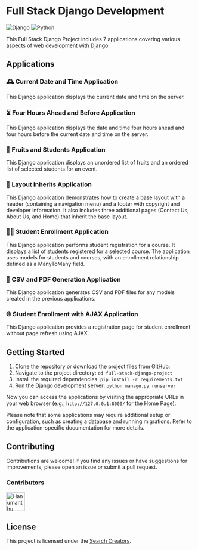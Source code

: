# Full Stack Django Development

![Django](https://img.shields.io/badge/Django-092E20?style=for-the-badge&logo=django&logoColor=white) ![Python](https://img.shields.io/badge/Python-3776AB?style=for-the-badge&logo=python&logoColor=white)

This Full Stack Django Project includes 7 applications covering various aspects of web development with Django.

## Applications

### 🕰️ Current Date and Time Application
This Django application displays the current date and time on the server.

### ⏳ Four Hours Ahead and Before Application
This Django application displays the date and time four hours ahead and four hours before the current date and time on the server.

### 🍎 Fruits and Students Application
This Django application displays an unordered list of fruits and an ordered list of selected students for an event.

### 🏡 Layout Inherits Application
This Django application demonstrates how to create a base layout with a header (containing a navigation menu) and a footer with copyright and developer information. It also includes three additional pages (Contact Us, About Us, and Home) that inherit the base layout.

### 👨‍🎓 Student Enrollment Application
This Django application performs student registration for a course. It displays a list of students registered for a selected course. The application uses models for students and courses, with an enrollment relationship defined as a ManyToMany field.

### 📄 CSV and PDF Generation Application
This Django application generates CSV and PDF files for any models created in the previous applications.

### 🌐 Student Enrollment with AJAX Application
This Django application provides a registration page for student enrollment without page refresh using AJAX.

## Getting Started

1. Clone the repository or download the project files from GitHub.
2. Navigate to the project directory: `cd full-stack-django-project`
3. Install the required dependencies: `pip install -r requirements.txt`
4. Run the Django development server: `python manage.py runserver`

Now you can access the applications by visiting the appropriate URLs in your web browser (e.g., `http://127.0.0.1:8000/` for the Home Page).

Please note that some applications may require additional setup or configuration, such as creating a database and running migrations. Refer to the application-specific documentation for more details.

## Contributing

Contributions are welcome! If you find any issues or have suggestions for improvements, please open an issue or submit a pull request.

### Contributors



<a href="https://github.com/hanu7348" target="_blank">
  <img src="https://avatars.githubusercontent.com/hanu7348" alt="Hanumanthu" width="50">
</a>



## License

This project is licensed under the [Search Creators](https://searchcreators.org/).
